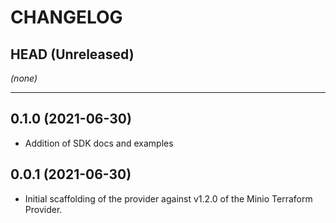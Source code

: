 CHANGELOG
=========

## HEAD (Unreleased)
_(none)_

---

## 0.1.0 (2021-06-30)
* Addition of SDK docs and examples

## 0.0.1 (2021-06-30)
* Initial scaffolding of the provider against v1.2.0 of the Minio Terraform Provider.
